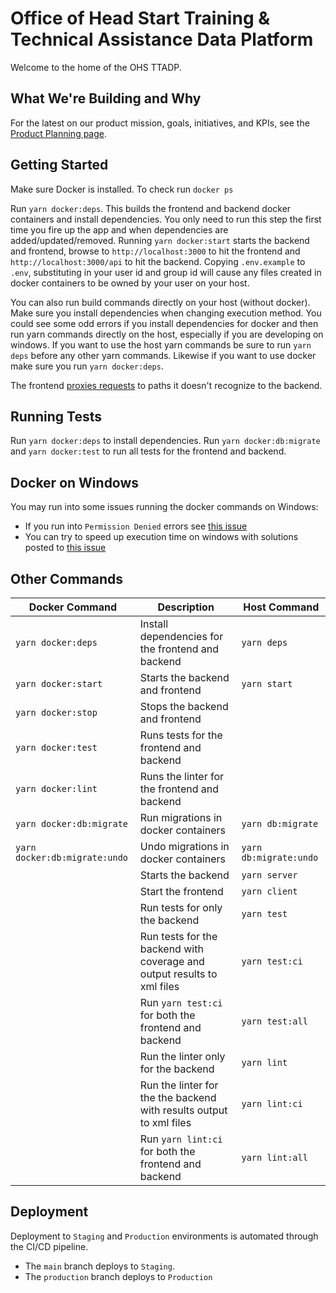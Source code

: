 Office of Head Start Training & Technical Assistance Data Platform
=============================================

Welcome to the home of the OHS TTADP.

What We're Building and Why
---------------

For the latest on our product mission, goals, initiatives, and KPIs, see the [Product Planning page](https://github.com/HHS/Head-Start-TTADP/wiki/Product-Planning).  


Getting Started
---------------

Make sure Docker is installed. To check run `docker ps`

Run `yarn docker:deps`. This builds the frontend and backend docker containers and install dependencies. You only need to run this step the first time you fire up the app and when dependencies are added/updated/removed. Running `yarn docker:start` starts the backend and frontend, browse to `http://localhost:3000` to hit the frontend and `http://localhost:3000/api` to hit the backend. Copying `.env.example` to `.env`, substituting in your user id and group id will cause any files created in docker containers to be owned by your user on your host.

You can also run build commands directly on your host (without docker). Make sure you install dependencies when changing execution method. You could see some odd errors if you install dependencies for docker and then run yarn commands directly on the host, especially if you are developing on windows. If you want to use the host yarn commands be sure to run `yarn deps` before any other yarn commands. Likewise if you want to use docker make sure you run `yarn docker:deps`.

The frontend [proxies requests](https://create-react-app.dev/docs/proxying-api-requests-in-development/) to paths it doesn't recognize to the backend.

Running Tests
-------------

Run `yarn docker:deps` to install dependencies. Run `yarn docker:db:migrate` and `yarn docker:test` to run all tests for the frontend and backend.

Docker on Windows
-----------------

You may run into some issues running the docker commands on Windows:

 * If you run into `Permission Denied` errors see [this issue](https://github.com/docker/for-win/issues/3385#issuecomment-501931980)
 * You can try to speed up execution time on windows with solutions posted to [this issue](https://github.com/docker/for-win/issues/1936)

Other Commands
--------------

| Docker Command | Description| Host Command |
|-|-|-|
| `yarn docker:deps` | Install dependencies for the frontend and backend | `yarn deps` |
| `yarn docker:start` | Starts the backend and frontend | `yarn start` |
| `yarn docker:stop` | Stops the backend and frontend |
| `yarn docker:test` | Runs tests for the frontend and backend |
| `yarn docker:lint` | Runs the linter for the frontend and backend |
| `yarn docker:db:migrate` | Run migrations in docker containers | `yarn db:migrate` |
| `yarn docker:db:migrate:undo` | Undo migrations in docker containers | `yarn db:migrate:undo` |
| | Starts the backend | `yarn server` |
| | Start the frontend | `yarn client`
| | Run tests for only the backend | `yarn test`|
| | Run tests for the backend with coverage and output results to xml files|  `yarn test:ci`|
| | Run `yarn test:ci` for both the frontend and backend | `yarn test:all`|
| | Run the linter only for the backend | `yarn lint` |
| | Run the linter for the the backend with results output to xml files | `yarn lint:ci`|
| | Run `yarn lint:ci` for both the frontend and backend | `yarn lint:all`|

Deployment
----------

Deployment to `Staging` and `Production` environments is automated through the CI/CD pipeline.

* The `main` branch deploys to `Staging`.
* The `production` branch deploys to `Production`
